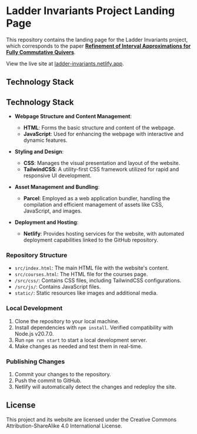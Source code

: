 # Ladder Invariants Project Landing Page

This repository contains the landing page for the Ladder Invariants project, which corresponds to the paper **[Refinement of Interval Approximations for Fully Commutative Quivers](https://arxiv.org/abs/2310.03649)**. 

View the live site at [ladder-invariants.netlify.app](https://ladder-invariants.netlify.app/).

## Technology Stack


## Technology Stack

- **Webpage Structure and Content Management**: 
  - **HTML**: Forms the basic structure and content of the webpage.
  - **JavaScript**: Used for enhancing the webpage with interactive and dynamic features.

- **Styling and Design**:
  - **CSS**: Manages the visual presentation and layout of the website.
  - **TailwindCSS**: A utility-first CSS framework utilized for rapid and responsive UI development.

- **Asset Management and Bundling**:
  - **Parcel**: Employed as a web application bundler, handling the compilation and efficient management of assets like CSS, JavaScript, and images.

- **Deployment and Hosting**:
  - **Netlify**: Provides hosting services for the website, with automated deployment capabilities linked to the GitHub repository.


### Repository Structure

- `src/index.html`: The main HTML file with the website's content.
- `src/courses.html`: The HTML file for the courses page.
- `/src/css/`: Contains CSS files, including TailwindCSS configurations.
- `/src/js/`: Contains JavaScript files.
- `static/`: Static resources like images and additional media.

### Local Development

1. Clone the repository to your local machine.
2. Install dependencies with `npm install`. Verified compatibility with Node.js v20.7.0.
3. Run `npm run start` to start a local development server.
4. Make changes as needed and test them in real-time.

### Publishing Changes

1. Commit your changes to the repository.
2. Push the commit to GitHub.
3. Netlify will automatically detect the changes and redeploy the site.

## License

This project and its website are licensed under the Creative Commons Attribution-ShareAlike 4.0 International License.
